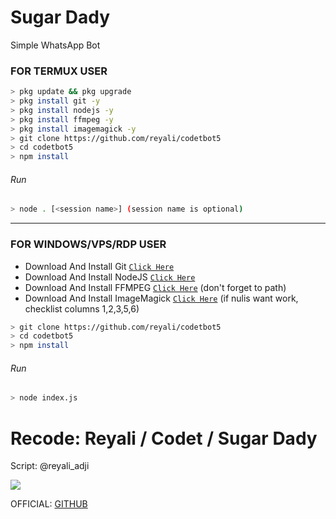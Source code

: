 # Sugar Dady
Simple WhatsApp Bot

### FOR TERMUX USER
```bash
> pkg update && pkg upgrade
> pkg install git -y
> pkg install nodejs -y
> pkg install ffmpeg -y
> pkg install imagemagick -y
> git clone https://github.com/reyali/codetbot5
> cd codetbot5
> npm install
```
###### Run
```bash
> node . [<session name>] (session name is optional)
```

---------

### FOR WINDOWS/VPS/RDP USER
* Download And Install Git [`Click Here`](https://git-scm.com/downloads) <br>
* Download And Install NodeJS [`Click Here`](https://nodejs.org/en/download) <br>
* Download And Install FFMPEG [`Click Here`](https://ffmpeg.org/download.html) (don't forget to path) 
* Download And Install ImageMagick [`Click Here`](https://imagemagick.org/script/download.php) (if nulis want work,  checklist columns 1,2,3,5,6) 
```bash
> git clone https://github.com/reyali/codetbot5
> cd codetbot5
> npm install
```
###### Run
```bash
> node index.js
```

# Recode: Reyali / Codet / Sugar Dady
Script: @reyali_adji

<img src="https://raw.githubusercontent.com/TheDudeThatCode/TheDudeThatCode/master/Assets/Mario_Gameplay.gif"/>

</p>

</p>

OFFICIAL: [GITHUB](https://github.com/reyali)
